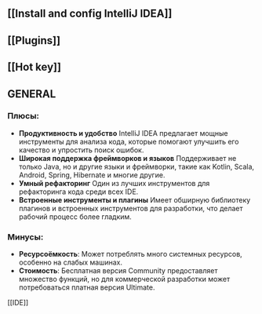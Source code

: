 ## [[Install and config IntelliJ IDEA]]

## [[Plugins]]

## [[Hot key]]

## GENERAL

### Плюсы:

- **Продуктивность и удобство** IntelliJ IDEA предлагает мощные инструменты для анализа кода, которые помогают улучшить его качество и упростить поиск ошибок.
- **Широкая поддержка фреймворков и языков** Поддерживает не только Java, но и другие языки и фреймворки, такие как Kotlin, Scala, Android, Spring, Hibernate и многие другие.
- **Умный рефакторинг** Один из лучших инструментов для рефакторинга кода среди всех IDE.
- **Встроенные инструменты и плагины** Имеет обширную библиотеку плагинов и встроенных инструментов для разработки, что делает рабочий процесс более гладким.

### Минусы:

- **Ресурсоёмкость**: Может потреблять много системных ресурсов, особенно на слабых машинах.
- **Стоимость**: Бесплатная версия Community предоставляет множество функций, но для коммерческой разработки может потребоваться платная версия Ultimate.

[[IDE]]
